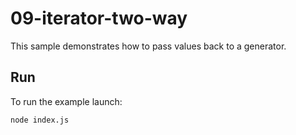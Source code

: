 # 09-iterator-two-way

This sample demonstrates how to pass values back to a generator.

## Run

To run the example launch:

```
node index.js
```
